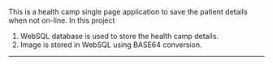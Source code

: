 This is a health camp single page application to save the patient details when not on-line. 
In this project
1. WebSQL database is used to store the health camp details.
2. Image is stored in WebSQL using BASE64 conversion.


***********************************************************